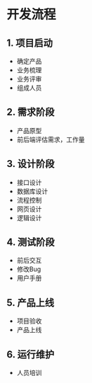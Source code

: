 # 开发流程





## 1. 项目启动

* 确定产品
* 业务梳理
* 业务评审
* 组成人员





## 2. 需求阶段

* 产品原型
* 前后端评估需求，工作量





## 3. 设计阶段

* 接口设计
* 数据库设计
* 流程控制
* 网页设计
* 逻辑设计





## 4. 测试阶段

* 前后交互
* 修改Bug
* 用户手册





## 5. 产品上线

* 项目验收
* 产品上线





## 6. 运行维护

* 人员培训